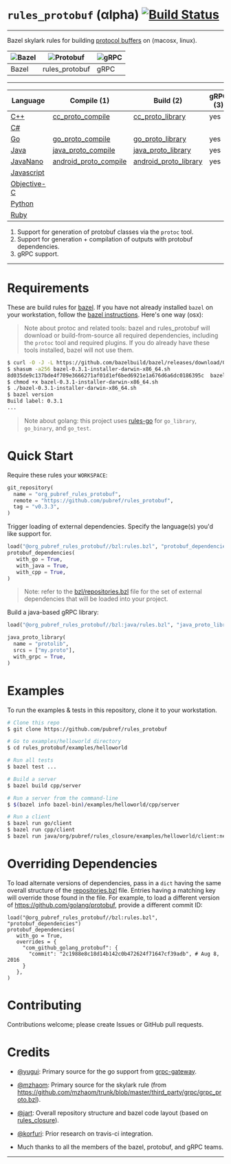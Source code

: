 # `rules_protobuf` (αlpha) [![Build Status](https://travis-ci.org/pubref/rules_protobuf.svg?branch=master)](https://travis-ci.org/pubref/rules_protobuf)

---

Bazel skylark rules for building [protocol buffers][protobuf-home] on (macosx, linux).

| ![Bazel][bazel_image] | ![Protobuf][wtfcat_image] | ![gRPC][grpc_image] |
| --- | --- | --- |
Bazel | rules_protobuf | gRPC |

---

| Language                 | Compile (1) | Build (2) | gRPC (3) |
| ------------------------ | ------------ | ----------- | -------- |
| [C++][cpp]           | [cc_proto_compile][cpp] | [cc_proto_library][cpp] | yes |
| [C#](bzl/csharp)         |              |             |          |
| [Go][go]           | [go_proto_compile][go] | [go_proto_library][go] | yes |
| [Java][java]           | [java_proto_compile][java] | [java_proto_library][java] | yes |
| [JavaNano][javanano]           | [android_proto_compile][javanano] | [android_proto_library][javanano] | yes |
| [Javascript](bzl/js)     |              |             |          |
| [Objective-C](bzl/objc)  |              |             |          |
| [Python](bzl/python)     |              |             |          |
| [Ruby](bzl/ruby)         |              |             |          |

1. Support for generation of protobuf classes via the `protoc` tool.
2. Support for generation + compilation of outputs with protobuf dependencies.
3. gRPC support.

---

# Requirements

These are build rules for [bazel][bazel-home].  If you have not already
installed `bazel` on your workstation, follow the
[bazel instructions][bazel-install].  Here's one way (osx):


> Note about protoc and related tools: bazel and rules_protobuf will
> download or build-from-source all required dependencies, including
> the `protoc` tool and required plugins.  If you do already have
> these tools installed, bazel will not use them.

```sh
$ curl -O -J -L https://github.com/bazelbuild/bazel/releases/download/0.3.1/bazel-0.3.1-installer-darwin-x86_64.sh
$ shasum -a256 bazel-0.3.1-installer-darwin-x86_64.sh
8d035de9c137bde4f709e3666271af01d1ef6bed6921e1a676d6a6dc0186395c  bazel-0.3.1-installer-darwin-x86_64.sh
$ chmod +x bazel-0.3.1-installer-darwin-x86_64.sh
$ ./bazel-0.3.1-installer-darwin-x86_64.sh
$ bazel version
Build label: 0.3.1
...
```

> Note about golang: this project uses [rules-go][rules_go] for
> `go_library`, `go_binary`, and `go_test`.

# Quick Start

Require these rules your `WORKSPACE`:

```python
git_repository(
  name = "org_pubref_rules_protobuf",
  remote = "https://github.com/pubref/rules_protobuf",
  tag = "v0.3.3",
)
```

 Trigger loading of external dependencies.  Specify the language(s)
you'd like support for.


```python
load("@org_pubref_rules_protobuf//bzl:rules.bzl", "protobuf_dependencies")
protobuf_dependencies(
   with_go = True,
   with_java = True,
   with_cpp = True,
)
```

> Note: refer to the [bzl/repositories.bzl][repositories.bzl] file for
> the set of external dependencies that will be loaded into your
> project.

Build a java-based gRPC library:

```python
load("@org_pubref_rules_protobuf//bzl:java/rules.bzl", "java_proto_library")

java_proto_library(
  name = "protolib",
  srcs = ["my.proto"],
  with_grpc = True,
)
```

# Examples

To run the examples & tests in this repository, clone it to your
workstation.

```sh
# Clone this repo
$ git clone https://github.com/pubref/rules_protobuf

# Go to examples/helloworld directory
$ cd rules_protobuf/examples/helloworld

# Run all tests
$ bazel test ...

# Build a server
$ bazel build cpp/server

# Run a server from the command-line
$ $(bazel info bazel-bin)/examples/helloworld/cpp/server

# Run a client
$ bazel run go/client
$ bazel run cpp/client
$ bazel run java/org/pubref/rules_closure/examples/helloworld/client:netty
```


# Overriding Dependencies

To load alternate versions of dependencies, pass in a `dict` having
the same overall structure of the [repositories.bzl][repositories.bzl]
file.  Entries having a matching key will override those found in the
file.  For example, to load a different version of
https://github.com/golang/protobuf, provide a different commit ID:

```
load("@org_pubref_rules_protobuf//bzl:rules.bzl", "protobuf_dependencies")
protobuf_dependencies(
   with_go = True,
   overrides = {
     "com_github_golang_protobuf": {
       "commit": "2c1988e8c18d14b142c0b472624f71647cf39adb", # Aug 8, 2016
     }
   },
)
```

# Contributing

Contributions welcome; please create Issues or GitHub pull requests.


# Credits

* [@yugui][yugui]: Primary source for the go support from [grpc-gateway](https://github.com/grpc-ecosystem/grpc-gateway/blob/e958c5db30f7b99e1870db42dd5624322f112d0c/examples/bzl/BUILD).

* [@mzhaom][mzhaom]: Primary source for the skylark rule (from
  <https://github.com/mzhaom/trunk/blob/master/third_party/grpc/grpc_proto.bzl>).

* [@jart][jart]: Overall repository structure and bazel code layout
  (based on [rules_closure]).

* [@korfuri][korfuri]: Prior research on travis-ci integration.

* Much thanks to all the members of the bazel, protobuf, and gRPC teams.

---

[yugui]: http://github.com/yugui "Yuki Yugui Sonoda"
[jart]: http://github.com/jart "Justine Tunney"
[mzhaom]: http://github.com/mzhaom "Ming Zhao"
[korfuri]: http://github.com/korfuri "Uriel Korfa"

[protobuf-home]: https://developers.google.com/protocol-buffers/ "Protocol Buffers Developer Documentation"
[bazel-home]: http://bazel.io "Bazel Homepage"
[bazel-install]: http://bazel.io/docs/install.html "Bazel Installation"
[rules_closure]: http://github.com/bazelbuild/rules_closure "Rules Closure"
[rules_go]: http://github.com/bazelbuild/rules_go "Rules Go"

[bazel_image]: https://github.com/pubref/rules_protobuf/blob/master/images/bazel.png
[wtfcat_image]: https://github.com/pubref/rules_protobuf/blob/master/images/wtfcat.png
[grpc_image]: https://github.com/pubref/rules_protobuf/blob/master/images/gRPC.png

[cpp]: bzl/cpp
[go]: bzl/go
[java]: bzl/java
[javanano]: bzl/javanano
[repositories.bzl]: bzl/repositories.bzl
